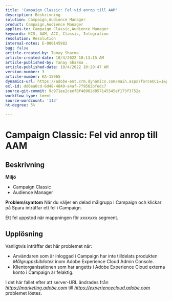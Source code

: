 ```yaml
---
title: 'Campaign Classic: Fel vid anrop till AAM'
description: Beskrivning
solution: Campaign,Audience Manager
product: Campaign,Audience Manager
applies-to: Campaign Classic,Audience Manager
keywords: KCS, AAM, ACC, Classic, Integration
resolution: Resolution
internal-notes: E-000145982
bug: false
article-created-by: Tanay Sharma .
article-created-date: 10/4/2022 10:13:15 AM
article-published-by: Tanay Sharma .
article-published-date: 10/4/2022 10:20:47 AM
version-number: 3
article-number: KA-15965
dynamics-url: https://adobe-ent.crm.dynamics.com/main.aspx?forceUCI=1&pagetype=entityrecord&etn=knowledgearticle&id=a5fa2f27-cd43-ed11-bba2-0022480868ff
exl-id: dd0ea0cd-6d48-4849-a4af-7f9562bfedc7
source-git-commit: 9c971ee2ceef8f48902d857145545ef173f3752a
workflow-type: tm+mt
source-wordcount: '113'
ht-degree: 5%

---
```


# Campaign Classic: Fel vid anrop till AAM

## Beskrivning

<b>Miljö</b>
- Campaign Classic
- Audience Manager



<b>Problem/symtom</b>
När du väljer en delad målgrupp i Campaign och klickar på Spara inträffar ett fel i Campaign.

Ett fel uppstod när mappningen för *xxxxxxx* segment.


## Upplösning


Vanligtvis inträffar det här problemet när:

- Användaren som är inloggad i Campaign har inte tilldelats produkten *Målgruppsbibliotek* inom Adobe Experience Cloud Admin Console.
- Klientorganisationen som har angetts i Adobe Experience Cloud externa konto i Campaign är felaktig.


I det här fallet efter att server-URL ändrades från *https://marketing.adobe.com* till *https://experiencecloud.adobe.com* problemet löstes.
